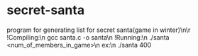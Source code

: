 # secret-santa
program for generating list for secret santa(game in winter)\n\r
!Compiling:\n
gcc santa.c -o santa\n
!Running:\n
./santa <num_of_members_in_game>\n
ex:\n
./santa 400
